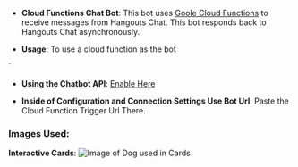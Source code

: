 * **Cloud Functions Chat Bot**: This bot uses
  [Goole Cloud Functions](https://cloud.google.com/functions/) to receive messages
  from Hangouts Chat. This bot responds back to Hangouts Chat asynchronously.

- **Usage**: To use a cloud function as the bot

`
* **Using the Chatbot API**: [Enable Here](https://console.cloud.google.com/apis/library/chat.googleapis.com/?q=hango&id=cfc98718-48f9-4d87-aa40-597dbd379326)

* **Inside of Configuration and Connection Settings Use Bot Url**: Paste the Cloud Function Trigger Url There.

### Images Used:

**Interactive Cards**:
![Image of Dog used in Cards](http://www.freepngimg.com/download/dog/9-dog-png-image-picture-download-dogs.png)